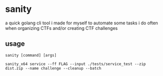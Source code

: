 # sanity

a quick golang cli tool i made for myself to automate some tasks i do often when organizing CTFs and/or creating CTF challenges

## usage
```
sanity [command] [args]

sanity_x64 service --ff FLAG --input ./tests/service_test --zip dist.zip --name challenge --cleanup --batch
```